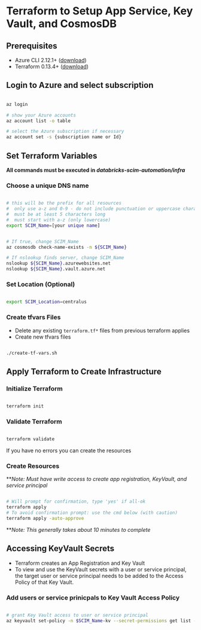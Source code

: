 # Terraform to Setup App Service, Key Vault, and CosmosDB

## Prerequisites

- Azure CLI 2.12.1+ ([download](https://docs.microsoft.com/en-us/cli/azure/install-azure-cli?view=azure-cli-latest))
- Terraform 0.13.4+ ([download](https://www.terraform.io/downloads.html))

## Login to Azure and select subscription

```bash

az login

# show your Azure accounts
az account list -o table

# select the Azure subscription if necessary
az account set -s {subscription name or Id}

```

## Set Terraform Variables

**All commands must be executed in _databricks-scim-automation/infra_**

### Choose a unique DNS name

```bash

# this will be the prefix for all resources
#  only use a-z and 0-9 - do not include punctuation or uppercase characters
#  must be at least 5 characters long
#  must start with a-z (only lowercase)
export SCIM_Name=[your unique name]

```

```bash

# If true, change SCIM_Name
az cosmosdb check-name-exists -n ${SCIM_Name}

# If nslookup finds server, change SCIM_Name
nslookup ${SCIM_Name}.azurewebsites.net
nslookup ${SCIM_Name}.vault.azure.net

```

### Set Location (Optional)

```bash

export SCIM_Location=centralus

```

### Create tfvars Files

- Delete any existing `terraform.tf*` files from previous terraform applies
- Create new tfvars files

```bash

./create-tf-vars.sh

```

## Apply Terraform to Create Infrastructure

### Initialize Terraform

```bash

terraform init

```

### Validate Terraform

```bash

terraform validate

```

If you have no errors you can create the resources

### Create Resources

**_Note: Must have write access to create app registration, KeyVault, and service principal_

```bash

# Will prompt for confirmation, type 'yes' if all-ok
terraform apply
# To avoid confirmation prompt: use the cmd below (with caution)
terraform apply -auto-approve

```

**_Note: This generally takes about 10 minutes to complete_

## Accessing KeyVault Secrets

- Terraform creates an App Registration and Key Vault
- To view and use the KeyVault secrets with a user or service principal, the target user or service principal needs to be added to the Access Policy of that Key Vault.

### Add users or service prinicpals to Key Vault Access Policy

```bash

# grant Key Vault access to user or service principal
az keyvault set-policy -n $SCIM_Name-kv --secret-permissions get list --key-permissions get list --object-id $(az ad user show --query objectId -o tsv --id {user email address or service principal AppId})

```
